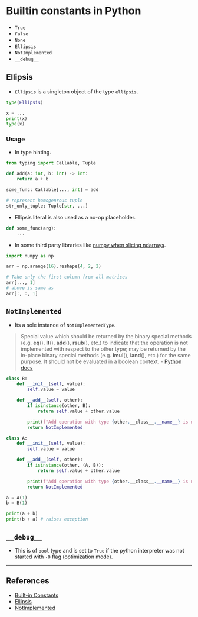 # Builtin constants in Python

* `True`
* `False`
* `None`
* `Ellipsis`
* `NotImplemented`
* `__debug__`

## Ellipsis

* `Ellipsis` is a singleton object of the type `ellipsis`.

```Python
type(Ellipsis)

x = ...
print(x)
type(x)
```

### Usage

* In type hinting.

```Python
from typing import Callable, Tuple

def add(a: int, b: int) -> int:
    return a + b

some_func: Callable[..., int] = add

# represent homogenrous tuple
str_only_tuple: Tuple[str, ...]
```

* Ellipsis literal is also used as a no-op placeholder.

```Python
def some_func(arg):
    ...
```

* In some third party libraries like [numpy when slicing ndarrays](https://python-reference.readthedocs.io/en/latest/docs/brackets/ellipsis.html).

```Python
import numpy as np

arr = np.arange(16).reshape(4, 2, 2)

# Take only the first column from all matrices
arr[..., 1]
# above is same as
arr[:, :, 1]
```

## `NotImplemented`

* Its a sole instance of `NotImplementedType`.

> Special value which should be returned by the binary special methods (e.g. __eq__(), __lt__(), __add__(), __rsub__(), etc.) to indicate that the operation is not implemented with respect to the other type; may be returned by the in-place binary special methods (e.g. __imul__(), __iand__(), etc.) for the same purpose. It should not be evaluated in a boolean context. - [Python docs](https://docs.python.org/3/library/constants.html#NotImplemented)

```Python
class B:
    def __init__(self, value):
        self.value = value

    def __add__(self, other):
        if isinstance(other, B):
            return self.value + other.value

        print(f"Add operation with type {other.__class__.__name__} is not supported by {type(self).__name__}")
        return NotImplemented

class A:
    def __init__(self, value):
        self.value = value

    def __add__(self, other):
        if isinstance(other, (A, B)):
            return self.value + other.value

        print(f"Add operation with type {other.__class__.__name__} is not supported by {type(self).__name__}")
        return NotImplemented

a = A(1)
b = B(1)

print(a + b)
print(b + a) # raises exception
```

## `__debug__`

* This is of `bool` type and is set to `True` if the python interpreter was not started with `-O` flag (optimization mode).

---

## References

* [Built-in Constants](https://docs.python.org/3/library/constants.html)
* [Ellipsis](https://docs.python.org/dev/library/constants.html#Ellipsis)
* [NotImplemented](https://s16h.medium.com/pythons-notimplemented-type-2d720137bf41)
